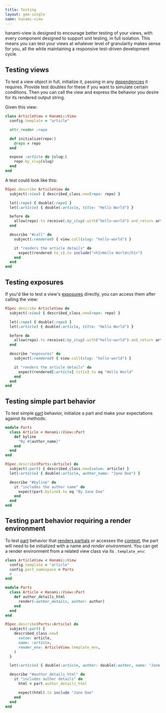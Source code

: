 ```yaml
---
title: Testing
layout: gem-single
name: hanami-view
---
```


hanami-view is designed to encourage better testing of your views, with every component designed to support unit testing, in full isolation. This means you can test your views at whatever level of granularity makes sense for you, all the while maintaining a responsive test-driven development cycle.

## Testing views

To test a view object in full, initialize it, passing in any [dependencies](docs::injecting-dependencies) it requires. Provide test doubles for these if you want to simulate certain conditions. Then you can call the view and express the behavior you desire for its rendered output string.

Given this view:

```ruby
class ArticleView < Hanami::View
  config.template = "article"

  attr_reader :repo

  def initialize(repo:)
    @repo = repo
  end

  expose :article do |slug:|
    repo.by_slug(slug)
  end
end
```

A test could look like this:

```ruby
RSpec.describe ArticleView do
  subject(:view) { described_class.new(repo: repo) }

  let(:repo) { double(:repo) }
  let(:article) { double(:article, title: "Hello World") }

  before do
    allow(repo).to receive(:by_slug).with("hello-world").and_return article
  end

  describe "#call" do
    subject(:rendered) { view.call(slug: "hello-world") }

    it "renders the article details" do
      expect(rendered.to_s).to include("<h1>Hello World</h1>")
    end
  end
end
```

## Testing exposures

If you'd like to test a view's [exposures](docs::exposures) directly, you can access them after calling the view:

```ruby
RSpec.describe ArticleView do
  subject(:view) { described_class.new(repo: repo) }

  let(:repo) { double(:repo) }
  let(:article) { double(:article, title: "Hello World") }

  before do
    allow(repo).to receive(:by_slug).with("hello-world").and_return article
  end

  describe "exposures" do
    subject(:rendered) { view.call(slug: "hello-world") }

    it "renders the article details" do
      expect(rendered[:article].title).to eq "Hello World"
    end
  end
end
```

## Testing simple part behavior

To test simple [part](docs::parts) behavior, initialize a part and make your expectations against its methods:

```ruby
module Parts
  class Article < Hanami::View::Part
    def byline
      "By #{author_name}"
    end
  end
end

RSpec.describe(Parts::Article) do
  subject(:part) { described_class.new(value: article) }
  let(:article) { double(:article, author_name: "Jane Doe") }

  describe "#byline" do
    it "includes the author name" do
      expect(part.byline).to eq "By Jane Doe"
    end
  end
end
```

## Testing part behavior requiring a render environment

To test [part](docs::parts) behavior that [renders partials](docs::templates) or accesses the [context](docs::context), the part will need to be initialized with a name and _render environment_. You can get a render environment from a related view class via its `.template_env`:

```ruby
class ArticleView < Hanami::View
  config.template = "article"
  config.part_namespace = Parts
  # ...
end

module Parts
  class Article < Hanami::View::Part
    def author_details_html
      render(:author_details, author: author)
    end
  end
end

RSpec.describe(Parts::Article) do
  subject(:part) {
    described_class.new(
      value: article,
      name: :article,
      render_env: ArticleView.template_env,
    )
  }

  let(:article) { double(:article, author: double(:author, name: "Jane Doe")) }

  describe "#author_details_html" do
    it "includes author details" do
      html = part.author_details_html

      expect(html).to include "Jane Doe"
    end
  end
end
```
